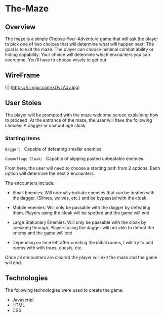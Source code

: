 # The-Maze

## Overview ##

The maze is a simply Choose-Your-Adventure game that will ask the player to pick one of two choices that will determine what will happen next. The goal is to exit the maze. The player can choose minimal combat ability or hiding capability. Your choice will determine which encounters you can overcome. You’ll have to choose wisely to get out.

 ## WireFrame ##


![] (https://i.imgur.com/xOvzAJv.jpg)

## User Stoies ##

The player will be prompted with the maze welcome screen explaining how to proceed.  At the entrance of the maze, the user will have the following choices: A dagger or camouflage cloak. 

### Starting Items ###

` Dagger: 
    ` Capable of defeating smaller enemies

` Camouflage Cloak: 
    ` Capable of slipping pasted unbeatable enemies.

From here, the user will need to choose a starting path from 2 options. Each option will determine the next 2 encounters. 

The encounters include: 

- Small Enemies: Will normally include enemies that can be beaten with the dagger. (Slimes, wolves, etc.) and be bypassed with the cloak.

- Mobile enemies: Will only be passable with the dagger by defeating them. Players using the cloak will be spotted and the game will end.

- Large Stationary Enemies: Will only be passable with the cloak by sneaking through. Players using the dagger will not able to defeat the enemy and the game will end. 

- Depending on time left after creating the initial rooms, I will try to add rooms with with traps, chests, etc. 


Once all encounters are cleared the player will exit the maze and the game will end.



## Technologies ##

The following technologies were used to create the game: 

- Javascript
- HTML
- CSS
